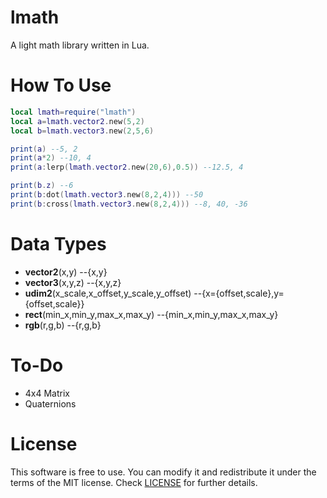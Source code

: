 # lmath
A light math library written in Lua.

# How To Use
```lua
local lmath=require("lmath")
local a=lmath.vector2.new(5,2)
local b=lmath.vector3.new(2,5,6)

print(a) --5, 2
print(a*2) --10, 4
print(a:lerp(lmath.vector2.new(20,6),0.5)) --12.5, 4

print(b.z) --6
print(b:dot(lmath.vector3.new(8,2,4))) --50
print(b:cross(lmath.vector3.new(8,2,4))) --8, 40, -36
```

# Data Types

- **vector2**(x,y) --{x,y}
- **vector3**(x,y,z) --{x,y,z}
- **udim2**(x_scale,x_offset,y_scale,y_offset) --{x={offset,scale},y={offset,scale}}
- **rect**(min_x,min_y,max_x,max_y) --{min_x,min_y,max_x,max_y}
- **rgb**(r,g,b) --{r,g,b}

# To-Do

- 4x4 Matrix
- Quaternions

# License
This software is free to use. You can modify it and redistribute it under the terms of the 
MIT license. Check [LICENSE](LICENSE) for further details.
